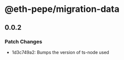 # @eth-pepe/migration-data

## 0.0.2
### Patch Changes

- 1d3c749a2: Bumps the version of ts-node used
